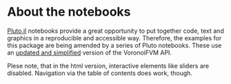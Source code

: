 About the notebooks
==================
[Pluto.jl](https://github.com/fonsp/Pluto.jl) notebooks provide a great opportunity to put together code, text and graphics 
in a reproducible and accessible way. Therefore, the examples for this package are being  amended by a series of Pluto notebooks.
These use an [updated and simplified](/nbhtml/api-update) version of the VoronoiFVM API. 

Plese note, that in the html version, interactive elements like sliders are disabled. Navigation via the table of contents does work, though.

